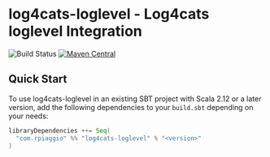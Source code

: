 # log4cats-loglevel - Log4cats loglevel Integration

![Build Status](https://github.com/rpiaggio/log4cats-loglevel/workflows/build/badge.svg) [![Maven Central](https://maven-badges.herokuapp.com/maven-central/com.rpiaggio/log4cats-loglevel_sjs1_2.13/badge.svg)](https://maven-badges.herokuapp.com/maven-central/com.rpiaggio/log4cats-loglevel_sjs1_2.13)

## Quick Start

To use log4cats-loglevel in an existing SBT project with Scala 2.12 or a later version, add the following dependencies to your
`build.sbt` depending on your needs:

```scala
libraryDependencies ++= Seq(
  "com.rpiaggio" %% "log4cats-loglevel" % "<version>"
)
```